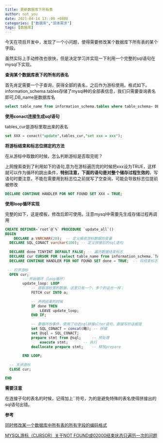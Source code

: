 ```yaml
---
title: 更新数据库下所有表
author: not_you
date: 2021-04-14 13::00 +0800
categories: ["数据库","具体需求"]
tags: [数据库]
---
```


今天在项目开发中，发现了一个小问题，使得需要修改某个数据库下所有表的某个字段。

虽然实际上手动修改也很快，但是决定学习并实现一下利用一个完整的sql语句在mysql下实现。

**查询某个数据库表下的所有的表名**

首先肯定需要一个子查询，获得全部的表名，之后作为游标使用。格式如下。information_schema.tables存储了mysql种的全部表信息，我们只需要查询表名即可,DB_name是数据库名

``` sql
select table_name from information_schema.tables where table_schema= DB_name ;
```

**使用conact连接生成sql语句**

tables_cur是游标里取出来的表名

```sql 
set XXX = conact("update",tables_cur,"set xxx = xxx");
```

**将游标结束和标志位绑定的方法**

在从游标中取数的时候，怎么判断游标是否取完呢？

上网搜索查到了利用如下的语句,意为在游标遍历完的时候把xxx设为TRUE，这样就可以作为循环的跳出条件，**特别注意，下面的语句是对整个储存过程生效的**，写语句时要注意，不能在需要用到标志位之前就写了空查询，可能会导致标志位提前被修改

```sql
DECLARE CONTINUE HANDLER FOR NOT FOUND SET XXX = TRUE;
```

**使用loop循环实现**

完整的如下，这是模板，修改后即可使用。注意mysql中需要先生成存储过程再调用

``` sql 
CREATE DEFINER=`root`@`%` PROCEDURE `update_all`()
BEGIN
	DECLARE a VARCHAR(20);	-- 定义接收游标数据的变量 
  DECLARE SQL_CONACT varchar(100); -- 定义拼接后的sql语句 
 
  DECLARE done TINYINT DEFAULT FALSE; -- 遍历数据结束标志
  DECLARE cur CURSOR FOR (select table_name from information_schema.`TABLES` where TABLE_SCHEMA = 'XXX');  -- 游标
  DECLARE CONTINUE HANDLER FOR NOT FOUND SET done = TRUE;  -- 将结束标志绑定到游标
 
 -- 打开游标
  OPEN cur; 
		-- 开始循环（loop循环）
		update_loop: LOOP
			-- 提取游标里的数据，这里只有一个，多个的话也一样；
			FETCH cur INTO a;
			
			-- 声明结束的时候
			IF done THEN
				LEAVE update_loop;
			END IF;
 
			-- 要循环的事件，使用了动态sql拼接alter语句，直接写的话报错		
			set SQL_CONACT = concat(略); -- 拼接
			set @sql = SQL_CONACT;  
			prepare stmt from @sql; 	-- 预处理
				execute stmt;  		-- 执行
			deallocate prepare stmt;	-- 释放prepare
 
		END LOOP;
 
  -- 关闭游标
  CLOSE cur;

END
```

**需要注意**

在连接子句的表名的时候，记得加上``符号，为的是避免特殊的表名使得拼接出的sql语句出错。

**参考**

[同时修改某一个数据库中所有表的所有字段的编码格式](https://blog.csdn.net/LUNG108/article/details/78285054)

[MYSQL游标（CURSOR）关于NOT FOUND或02000结束状态只遍历一次的问题](https://blog.csdn.net/u011214505/article/details/53335944)